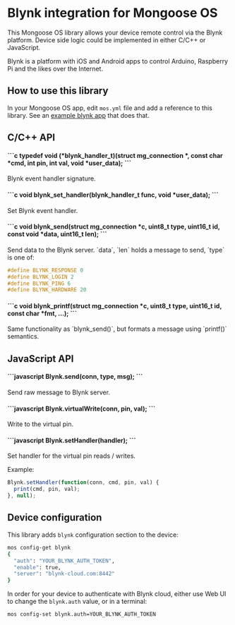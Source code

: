 # Blynk integration for Mongoose OS

This Mongoose OS library allows your device remote control via
the Blynk platform. Device side logic could be implemented in either
C/C++ or JavaScript.

Blynk is a platform with iOS and Android apps to control Arduino,
Raspberry Pi and the likes over the Internet.

## How to use this library

In your Mongoose OS app, edit `mos.yml` file and add a reference to this
library. See an [example blynk app](https://github.com/mongoose-os-apps/blynk)
that does that.

## C/C++ API

<h4>
```c
typedef void (*blynk_handler_t)(struct mg_connection *, const char *cmd,
								int pin, int val, void *user_data);
```
</h4>
Blynk event handler signature.


<h4>
```c
void blynk_set_handler(blynk_handler_t func, void *user_data);
```
</h4>
Set Blynk event handler.

<h4>
```c
void blynk_send(struct mg_connection *c, uint8_t type, uint16_t id,
				const void *data, uint16_t len);
```
</h4>
Send data to the Blynk server. `data`, `len` holds a message to send,
`type` is one of:

```c
#define BLYNK_RESPONSE 0
#define BLYNK_LOGIN 2
#define BLYNK_PING 6
#define BLYNK_HARDWARE 20
```

<h4>
```c
void blynk_printf(struct mg_connection *c, uint8_t type, uint16_t id,
				  const char *fmt, ...);
```
</h4>
Same functionality as `blynk_send()`, but formats a message using `printf()` semantics.


## JavaScript API

<h4>
```javascript
Blynk.send(conn, type, msg);
```
</h4>
Send raw message to Blynk server.

<h4>
```javascript
Blynk.virtualWrite(conn, pin, val);
```
</h4>
</h4>Write to the virtual pin.

<h4>
```javascript
Blynk.setHandler(handler);
```
</h4>
Set handler for the virtual pin reads / writes.

Example:
```javascript
Blynk.setHandler(function(conn, cmd, pin, val) {
  print(cmd, pin, val);
}, null);
```

## Device configuration

This library adds `blynk` configuration section to the device:

```bash
mos config-get blynk
{
  "auth": "YOUR_BLYNK_AUTH_TOKEN",
  "enable": true,
  "server": "blynk-cloud.com:8442"
}
```

In order for your device to authenticate with Blynk cloud, either use
Web UI to change the `blynk.auth` value, or in a terminal:

```bash
mos config-set blynk.auth=YOUR_BLYNK_AUTH_TOKEN
```